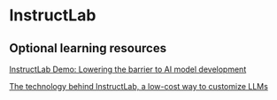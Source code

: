# InstructLab
## Optional learning resources

[InstructLab Demo: Lowering the barrier to AI model development](https://www.youtube.com/watch?v=pgK-70iLz_o)

[The technology behind InstructLab, a low-cost way to customize LLMs](https://research.ibm.com/blog/instruct-lab)